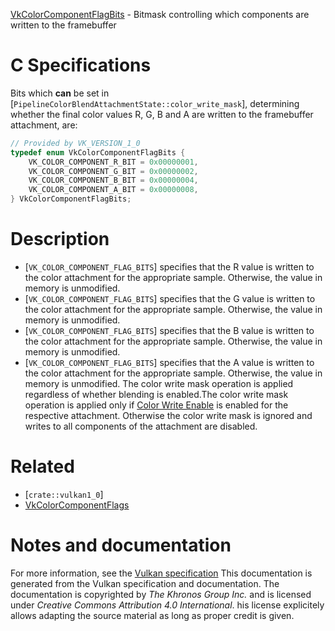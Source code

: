 [VkColorComponentFlagBits](https://www.khronos.org/registry/vulkan/specs/1.3-extensions/man/html/VkColorComponentFlagBits.html) - Bitmask controlling which components are written to the framebuffer

# C Specifications
Bits which  **can**  be set in
[`PipelineColorBlendAttachmentState::color_write_mask`], determining
whether the final color values R, G, B and A are written to the
framebuffer attachment, are:
```c
// Provided by VK_VERSION_1_0
typedef enum VkColorComponentFlagBits {
    VK_COLOR_COMPONENT_R_BIT = 0x00000001,
    VK_COLOR_COMPONENT_G_BIT = 0x00000002,
    VK_COLOR_COMPONENT_B_BIT = 0x00000004,
    VK_COLOR_COMPONENT_A_BIT = 0x00000008,
} VkColorComponentFlagBits;
```

# Description
- [`VK_COLOR_COMPONENT_FLAG_BITS`] specifies that the R value is written to the color attachment for the appropriate sample. Otherwise, the value in memory is unmodified.
- [`VK_COLOR_COMPONENT_FLAG_BITS`] specifies that the G value is written to the color attachment for the appropriate sample. Otherwise, the value in memory is unmodified.
- [`VK_COLOR_COMPONENT_FLAG_BITS`] specifies that the B value is written to the color attachment for the appropriate sample. Otherwise, the value in memory is unmodified.
- [`VK_COLOR_COMPONENT_FLAG_BITS`] specifies that the A value is written to the color attachment for the appropriate sample. Otherwise, the value in memory is unmodified.
The color write mask operation is applied regardless of whether blending is
enabled.The color write mask operation is applied only if
[Color Write Enable](https://www.khronos.org/registry/vulkan/specs/1.3-extensions/html/vkspec.html#framebuffer-color-write-enable) is enabled for the
respective attachment.
Otherwise the color write mask is ignored and writes to all components of
the attachment are disabled.

# Related
- [`crate::vulkan1_0`]
- [VkColorComponentFlags]()

# Notes and documentation
For more information, see the [Vulkan specification](https://www.khronos.org/registry/vulkan/specs/1.3-extensions/html/vkspec.html)
This documentation is generated from the Vulkan specification and documentation.
The documentation is copyrighted by *The Khronos Group Inc.* and is licensed under *Creative Commons Attribution 4.0 International*.
his license explicitely allows adapting the source material as long as proper credit is given.
        